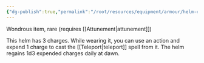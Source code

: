 ```yaml
---
{"dg-publish":true,"permalink":"/root/resources/equipment/armour/helm-of-teleportation/"}
---
```


Wondrous item, rare (requires [[Attunement\|attunement]]) 

This helm has 3 charges. While wearing it, you can use an action and expend 1 charge to cast the [[Teleport\|teleport]] spell from it. The helm regains 1d3 expended charges daily at dawn.